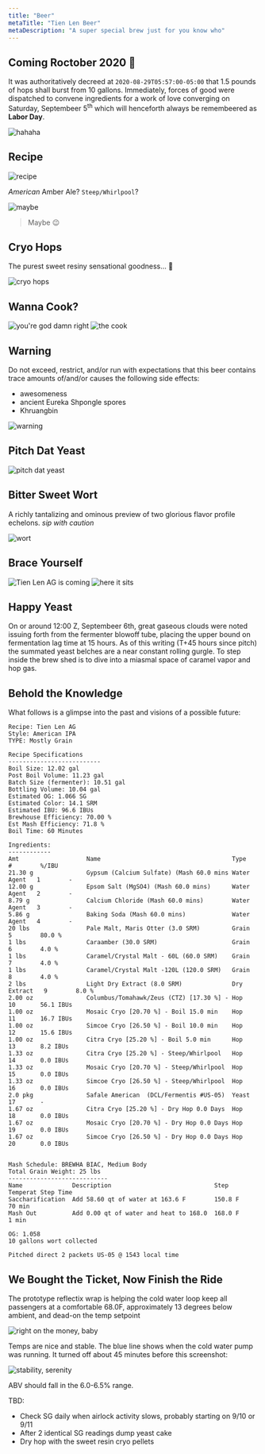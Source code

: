 ```yaml
---
title: "Beer"
metaTitle: "Tien Len Beer"
metaDescription: "A super special brew just for you know who"
---
```


## Coming Roctober 2020 🍻

It was authoritatively decreed at `2020-08-29T05:57:00-05:00` that 1.5 pounds of hops shall burst from 10 gallons.
Immediately, forces of good were dispatched to convene ingredients for a work of love converging on Saturday, Septembeer 5<sup>th</sup> which will henceforth always be remembeered as **Labor Day**.

![hahaha](./beer/2020-09-05-brewhahahaha.jpeg)

## Recipe

![recipe](./beer/2020-09-05-recipe.jpeg)

*American* Amber Ale? `Steep/Whirlpool`?

![maybe](./beer/maybe.gif)

> Maybe 😉

## Cryo Hops

The purest sweet resiny sensational goodness... 🤤

![cryo hops](./beer/2020-09-05-cryo-hops.jpeg)

## Wanna Cook?

![you're god damn right](./beer/god-damn-right.gif)
![the cook](./beer/2020-09-05-the-cook.jpeg)

## Warning

Do not exceed, restrict, and/or run with expectations that this beer contains trace amounts of/and/or causes the following side effects:

* awesomeness
* ancient Eureka Shpongle spores
* Khruangbin

![warning](./beer/2020-09-05-warning.jpeg)

## Pitch Dat Yeast

![pitch dat yeast](./beer/2020-09-05-pitch-dat-yeast.jpeg)

## Bitter Sweet Wort

A richly tantalizing and ominous preview of two glorious flavor profile echelons.
_sip with caution_

![wort](./beer/2020-09-05-420-wort.jpeg)

## Brace Yourself

![Tien Len AG is coming](./beer/brace-yourself.jpg)
![here it sits](./beer/2020-09-05-here-it-sits.jpeg)

## Happy Yeast

On or around 12:00 Z, Septembeer 6th, great gaseous clouds were noted issuing forth from the fermenter blowoff tube, placing the upper bound on fermentation lag time at 15 hours. As of this writing (T+45 hours since pitch) the summated yeast belches are a near constant rolling gurgle. To step inside the brew shed is to dive into a miasmal space of caramel vapor and hop gas.

## Behold the Knowledge

What follows is a glimpse into the past and visions of a possible future:

```
Recipe: Tien Len AG
Style: American IPA
TYPE: Mostly Grain

Recipe Specifications
--------------------------
Boil Size: 12.02 gal
Post Boil Volume: 11.23 gal
Batch Size (fermenter): 10.51 gal   
Bottling Volume: 10.04 gal
Estimated OG: 1.066 SG
Estimated Color: 14.1 SRM
Estimated IBU: 96.6 IBUs
Brewhouse Efficiency: 70.00 %
Est Mash Efficiency: 71.8 %
Boil Time: 60 Minutes

Ingredients:
------------
Amt                   Name                                     Type          #        %/IBU         
21.30 g               Gypsum (Calcium Sulfate) (Mash 60.0 mins Water Agent   1        -             
12.00 g               Epsom Salt (MgSO4) (Mash 60.0 mins)      Water Agent   2        -             
8.79 g                Calcium Chloride (Mash 60.0 mins)        Water Agent   3        -             
5.86 g                Baking Soda (Mash 60.0 mins)             Water Agent   4        -             
20 lbs                Pale Malt, Maris Otter (3.0 SRM)         Grain         5        80.0 %        
1 lbs                 Caraamber (30.0 SRM)                     Grain         6        4.0 %         
1 lbs                 Caramel/Crystal Malt - 60L (60.0 SRM)    Grain         7        4.0 %         
1 lbs                 Caramel/Crystal Malt -120L (120.0 SRM)   Grain         8        4.0 %         
2 lbs                 Light Dry Extract (8.0 SRM)              Dry Extract   9        8.0 %         
2.00 oz               Columbus/Tomahawk/Zeus (CTZ) [17.30 %] - Hop           10       56.1 IBUs     
1.00 oz               Mosaic Cryo [20.70 %] - Boil 15.0 min    Hop           11       16.7 IBUs     
1.00 oz               Simcoe Cryo [26.50 %] - Boil 10.0 min    Hop           12       15.6 IBUs     
1.00 oz               Citra Cryo [25.20 %] - Boil 5.0 min      Hop           13       8.2 IBUs      
1.33 oz               Citra Cryo [25.20 %] - Steep/Whirlpool   Hop           14       0.0 IBUs      
1.33 oz               Mosaic Cryo [20.70 %] - Steep/Whirlpool  Hop           15       0.0 IBUs      
1.33 oz               Simcoe Cryo [26.50 %] - Steep/Whirlpool  Hop           16       0.0 IBUs      
2.0 pkg               Safale American  (DCL/Fermentis #US-05)  Yeast         17       -             
1.67 oz               Citra Cryo [25.20 %] - Dry Hop 0.0 Days  Hop           18       0.0 IBUs      
1.67 oz               Mosaic Cryo [20.70 %] - Dry Hop 0.0 Days Hop           19       0.0 IBUs      
1.67 oz               Simcoe Cryo [26.50 %] - Dry Hop 0.0 Days Hop           20       0.0 IBUs      


Mash Schedule: BREWHA BIAC, Medium Body
Total Grain Weight: 25 lbs
----------------------------
Name              Description                             Step Temperat Step Time     
Saccharification  Add 58.60 qt of water at 163.6 F        150.8 F       70 min        
Mash Out          Add 0.00 qt of water and heat to 168.0  168.0 F       1 min

OG: 1.058
10 gallons wort collected

Pitched direct 2 packets US-05 @ 1543 local time

```

## We Bought the Ticket, Now Finish the Ride

The prototype reflectix wrap is helping the cold water loop keep all passengers at a comfortable 68.0F, approximately 13 degrees below ambient, and dead-on the temp setpoint

![right on the money, baby](./beer/right-on-the-money.png)

Temps are nice and stable. The blue line shows when the cold water pump was running. It turned off about 45 minutes before this screenshot:

![stability, serenity](./beer/stable-temps.png)

ABV should fall in the 6.0-6.5% range.

TBD: 
* Check SG daily when airlock activity slows, probably starting on 9/10 or 9/11
* After 2 identical SG readings dump yeast cake
* Dry hop with the sweet resin cryo pellets
